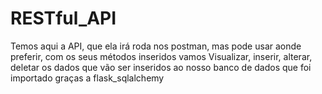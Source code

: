 # RESTful_API

  Temos aqui a API, que ela irá roda nos postman, mas pode usar aonde preferir, com os seus métodos inseridos vamos Visualizar, inserir, alterar, deletar os dados que  vão ser inseridos ao nosso banco de dados que foi importado graças a flask_sqlalchemy
